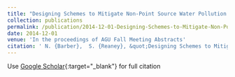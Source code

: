 ```yaml
---
title: "Designing Schemes to Mitigate Non-Point Source Water Pollution from Agriculture: The Value of High-Resolution Hydrochemical and Hydrophysical Data"
collection: publications
permalink: /publication/2014-12-01-Designing-Schemes-to-Mitigate-Non-Point-Source-Water-Pollution-from-Agriculture-The-Value-of-High-Resolution-Hydrochemical-and-Hydrophysical-Data
date: 2014-12-01
venue: 'In the proceedings of AGU Fall Meeting Abstracts'
citation: ' N. {Barber},  S. {Reaney}, &quot;Designing Schemes to Mitigate Non-Point Source Water Pollution from Agriculture: The Value of High-Resolution Hydrochemical and Hydrophysical Data.&quot; In the proceedings of AGU Fall Meeting Abstracts, 2014.'
---
```

Use [Google Scholar](https://scholar.google.com/scholar?q=Designing+Schemes+to+Mitigate+Non+Point+Source+Water+Pollution+from+Agriculture:+The+Value+of+High+Resolution+Hydrochemical+and+Hydrophysical+Data){:target="_blank"} for full citation